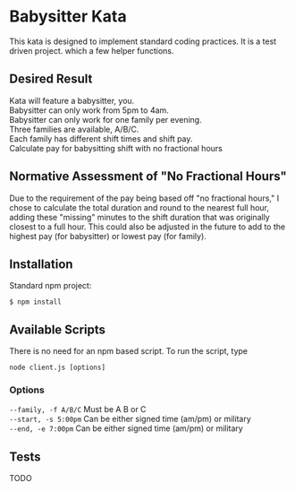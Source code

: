 # Babysitter Kata

This kata is designed to implement standard coding practices. It is a test driven project. which a few helper functions.
## Desired Result

Kata will feature a babysitter, you.  
Babysitter can only work from 5pm to 4am.  
Babysitter can only work for one family per evening.  
Three families are available, A/B/C.  
Each family has different shift times and shift pay.  
Calculate pay for babysitting shift with no fractional hours

## Normative Assessment of "No Fractional Hours"

Due to the requirement of the pay being based off "no fractional hours," I chose to calculate the total duration and round to the nearest full hour, adding these "missing" minutes to the shift duration that was originally closest to a full hour. This could also be adjusted in the future to add to the highest pay (for babysitter) or lowest pay (for family).

## Installation

Standard npm project:  
```
$ npm install
```

## Available Scripts

There is no need for an npm based script. To run the script, type
```
node client.js [options]
```

### Options

```--family, -f A/B/C```     Must be A B or C  
```--start, -s 5:00pm```     Can be either signed time (am/pm) or military  
```--end, -e 7:00pm```       Can be either signed time (am/pm) or military

## Tests

TODO